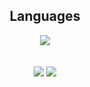 <h2 align="center">Languages</h2>
<div align="center">
  <img src="https://img.shields.io/badge/Python-3776AB?style=flat-square&logo=Python&logoColor=white"/>
</div>

<br>
<br>

<div align="center">
  <a href="http://solved.ac/yb5464"><img src="http://mazassumnida.wtf/api/v2/generate_badge?boj=ew1300"/></a>  
  <a href="http://solved.ac/yb5464"><img src="http://mazandi.herokuapp.com/api?handle=ew1300&theme=dark"/></a>
</div>
